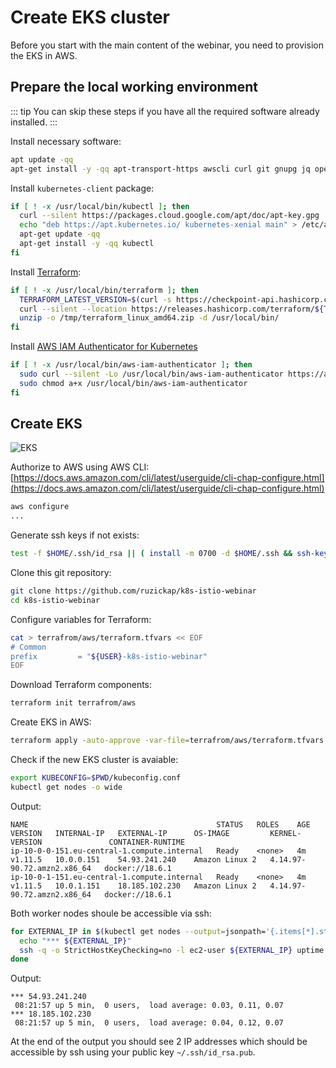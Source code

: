 # Create EKS cluster

Before you start with the main content of the webinar, you need to provision
the EKS in AWS.

## Prepare the local working environment

::: tip
You can skip these steps if you have all the required software already
installed.
:::

Install necessary software:

```bash
apt update -qq
apt-get install -y -qq apt-transport-https awscli curl git gnupg jq openssh-client psmisc siege sudo unzip vim > /dev/null
```

Install `kubernetes-client` package:

```bash
if [ ! -x /usr/local/bin/kubectl ]; then
  curl --silent https://packages.cloud.google.com/apt/doc/apt-key.gpg | apt-key add -
  echo "deb https://apt.kubernetes.io/ kubernetes-xenial main" > /etc/apt/sources.list.d/kubernetes.list
  apt-get update -qq
  apt-get install -y -qq kubectl
fi
```

Install [Terraform](https://www.terraform.io/):

```bash
if [ ! -x /usr/local/bin/terraform ]; then
  TERRAFORM_LATEST_VERSION=$(curl -s https://checkpoint-api.hashicorp.com/v1/check/terraform | jq -r -M ".current_version")
  curl --silent --location https://releases.hashicorp.com/terraform/${TERRAFORM_LATEST_VERSION}/terraform_${TERRAFORM_LATEST_VERSION}_linux_amd64.zip --output /tmp/terraform_linux_amd64.zip
  unzip -o /tmp/terraform_linux_amd64.zip -d /usr/local/bin/
fi
```

Install [AWS IAM Authenticator for Kubernetes](https://github.com/kubernetes-sigs/aws-iam-authenticator)

```bash
if [ ! -x /usr/local/bin/aws-iam-authenticator ]; then
  sudo curl --silent -Lo /usr/local/bin/aws-iam-authenticator https://amazon-eks.s3-us-west-2.amazonaws.com/1.11.5/2018-12-06/bin/linux/amd64/aws-iam-authenticator
  sudo chmod a+x /usr/local/bin/aws-iam-authenticator
fi
```

## Create EKS

![EKS](https://raw.githubusercontent.com/aws-samples/eks-workshop/master/static/images/3-service-animated.gif
"EKS")

Authorize to AWS using AWS CLI: [https://docs.aws.amazon.com/cli/latest/userguide/cli-chap-configure.html](https://docs.aws.amazon.com/cli/latest/userguide/cli-chap-configure.html)

```bash
aws configure
...
```

Generate ssh keys if not exists:

```bash
test -f $HOME/.ssh/id_rsa || ( install -m 0700 -d $HOME/.ssh && ssh-keygen -b 2048 -t rsa -f $HOME/.ssh/id_rsa -q -N "" )
```

Clone this git repository:

```bash
git clone https://github.com/ruzickap/k8s-istio-webinar
cd k8s-istio-webinar
```

Configure variables for Terraform:

```bash
cat > terrafrom/aws/terraform.tfvars << EOF
# Common
prefix         = "${USER}-k8s-istio-webinar"
EOF
```

Download Terraform components:

```bash
terraform init terrafrom/aws
```

Create EKS in AWS:

```bash
terraform apply -auto-approve -var-file=terrafrom/aws/terraform.tfvars terrafrom/aws
```

Check if the new EKS cluster is avaiable:

```bash
export KUBECONFIG=$PWD/kubeconfig.conf
kubectl get nodes -o wide
```

Output:

```shell
NAME                                          STATUS   ROLES    AGE   VERSION   INTERNAL-IP   EXTERNAL-IP      OS-IMAGE         KERNEL-VERSION               CONTAINER-RUNTIME
ip-10-0-0-151.eu-central-1.compute.internal   Ready    <none>   4m    v1.11.5   10.0.0.151    54.93.241.240    Amazon Linux 2   4.14.97-90.72.amzn2.x86_64   docker://18.6.1
ip-10-0-1-151.eu-central-1.compute.internal   Ready    <none>   4m    v1.11.5   10.0.1.151    18.185.102.230   Amazon Linux 2   4.14.97-90.72.amzn2.x86_64   docker://18.6.1
```

Both worker nodes shoule be accessible via ssh:

```bash
for EXTERNAL_IP in $(kubectl get nodes --output=jsonpath='{.items[*].status.addresses[?(@.type=="ExternalIP")].address}'); do
  echo "*** ${EXTERNAL_IP}"
  ssh -q -o StrictHostKeyChecking=no -l ec2-user ${EXTERNAL_IP} uptime
done
```

Output:

```shell
*** 54.93.241.240
 08:21:57 up 5 min,  0 users,  load average: 0.03, 0.11, 0.07
*** 18.185.102.230
 08:21:57 up 5 min,  0 users,  load average: 0.04, 0.12, 0.07
```

At the end of the output you should see 2 IP addresses which
should be accessible by ssh using your public key `~/.ssh/id_rsa.pub`.
